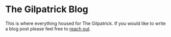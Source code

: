 # The Gilpatrick Blog

This is where everything housed for The Gilpatrick. If you would like to write a blog post please feel free to [reach out](https://thegilpatrick.com/about.html).
